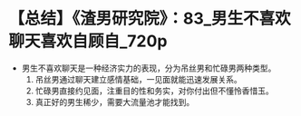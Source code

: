 # 【总结】《渣男研究院》：83_男生不喜欢聊天喜欢自顾自_720p

-   男生不喜欢聊天是一种经济实力的表现，分为吊丝男和忙碌男两种类型。
    1.  吊丝男通过聊天建立感情基础，一见面就能迅速发展关系。
    2.  忙碌男直接约见面，注重目的性和务实，对你付出但不懂怜香惜玉。
    3.  真正好的男生稀少，需要大流量池才能找到。